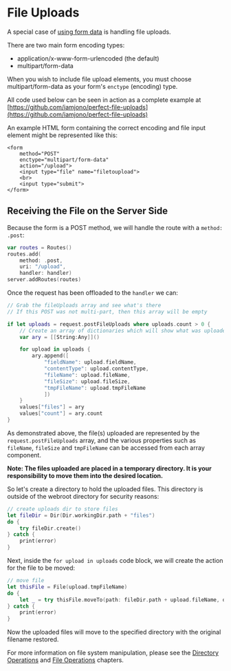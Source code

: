 # File Uploads

A special case of [using form data](https://github.com/PerfectlySoft/PerfectDocs/blob/master/guide/formData.md) is handling file uploads.

There are two main form encoding types:

* application/x-www-form-urlencoded (the default)
* multipart/form-data

When you wish to include file upload elements, you must choose multipart/form-data as your form's `enctype` (encoding) type.

All code used below can be seen in action as a complete example at [https://github.com/iamjono/perfect-file-uploads](https://github.com/iamjono/perfect-file-uploads)

An example HTML form containing the correct encoding and file input element might be represented like this:

```
<form 
	method="POST" 
	enctype="multipart/form-data" 
	action="/upload">
	<input type="file" name="filetoupload">
	<br>
	<input type="submit">
</form>
```

## Receiving the File on the Server Side

Because the form is a POST method, we will handle the route with a `method: .post`:

``` swift
var routes = Routes()
routes.add(
	method: .post, 
	uri: "/upload", 
	handler: handler)
server.addRoutes(routes)
```

Once the request has been offloaded to the `handler` we can:

``` swift
// Grab the fileUploads array and see what's there
// If this POST was not multi-part, then this array will be empty

if let uploads = request.postFileUploads where uploads.count > 0 {
	// Create an array of dictionaries which will show what was uploaded
	var ary = [[String:Any]]()

	for upload in uploads {
		ary.append([
			"fieldName": upload.fieldName,
			"contentType": upload.contentType,
			"fileName": upload.fileName,
			"fileSize": upload.fileSize,
			"tmpFileName": upload.tmpFileName
			])
	}
	values["files"] = ary
	values["count"] = ary.count
}
```

As demonstrated above, the file(s) uploaded are represented by the `request.postFileUploads` array, and the various properties such as `fileName`, `fileSize` and `tmpFileName` can be accessed from each array component.

**Note: The files uploaded are placed in a temporary directory. It is your responsibility to move them into the desired location.**

So let's create a directory to hold the uploaded files. This directory is outside of the webroot directory for security reasons:

``` swift 
// create uploads dir to store files
let fileDir = Dir(Dir.workingDir.path + "files")
do {
	try fileDir.create()
} catch {
	print(error)
}
```

Next, inside the `for upload in uploads` code block, we will create the action for the file to be moved:

``` swift
// move file
let thisFile = File(upload.tmpFileName)
do {
	let _ = try thisFile.moveTo(path: fileDir.path + upload.fileName, overWrite: true)
} catch {
	print(error)
}
```

Now the uploaded files will move to the specified directory with the original filename restored.

For more information on file system manipulation, please see the [Directory Operations](https://github.com/PerfectlySoft/PerfectDocs/blob/master/guide/dir.md) and [File Operations](https://github.com/PerfectlySoft/PerfectDocs/blob/master/guide/file.md) chapters. 